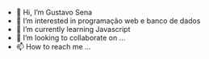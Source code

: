 - 👋 Hi, I’m Gustavo Sena
- 👀 I’m interested in programação web e banco de dados
- 🌱 I’m currently learning Javascript 
- 💞️ I’m looking to collaborate on ...
- 📫 How to reach me ...

<!---
Gu-Sena/Gu-Sena is a ✨ special ✨ repository because its `README.md` (this file) appears on your GitHub profile.
You can click the Preview link to take a look at your changes.
--->
